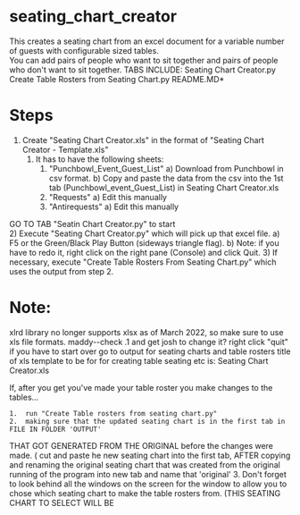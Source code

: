 # seating_chart_creator
This creates a seating chart from an excel document for a variable number of guests with configurable sized tables.  
You can add pairs of people who want to sit together and pairs of people who don't want to sit together.
TABS INCLUDE:
    Seating Chart Creator.py
    Create Table Rosters from Seating Chart.py
    README.MD*

# Steps
1) Create "Seating Chart Creator.xls" in the format of "Seating Chart Creator - Template.xls"
   1) It has to have the following sheets: 
      1) "Punchbowl_Event_Guest_List"
          a) Download from Punchbowl in csv format.
          b) Copy and paste the data from the csv into the 1st tab (Punchbowl_event_Guest_List) in Seating Chart Creator.xls
      2) "Requests"
          a) Edit this manually
      3) "Antirequests" 
          a) Edit this manually
          
          
GO TO TAB "Seatin Chart Creator.py" to start          
2) Execute "Seating Chart Creator.py" which will pick up that excel file.
    a) F5 or the Green/Black Play Button (sideways triangle flag).
    b) Note: if you have to redo it, right click on the right pane (Console) and click Quit.
3) If necessary, execute "Create Table Rosters From Seating Chart.py" which uses the output from step 2.

# Note:
xlrd library no longer supports xlsx as of March 2022, so make sure to use xls file formats.
maddy--check .1 and get josh to change it?
right click "quit" if you have to start over
go to output for seating charts and table rosters
title of xls template to be for for creating table seating etc is: Seating Chart Creator.xls

If, after you get you've made your table roster you make changes to the tables...

    1.  run "Create Table rosters from seating chart.py"
    2.  making sure that the updated seating chart is in the first tab in FILE IN FOLDER 'OUTPUT'
   THAT GOT GENERATED FROM THE ORIGINAL before the changes were made.
    ( cut and paste he new seating chart into the first tab, AFTER  copying and renaming the original seating chart
     that was created from the original running of the program into new tab and name that 'original'
    3.  Don't forget to look behind all the windows on the screen for the window to allow you to chose which seating 
        chart to make the table rosters from. (THIS SEATING CHART TO SELECT WILL BE 